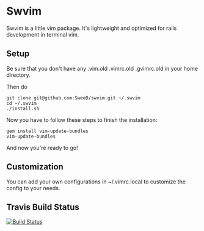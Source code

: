 # Swvim

Swvim is a little vim package. It's lightweight and optimized for rails development in terminal vim.

## Setup

Be sure that you don't have any .vim.old .vimrc.old .gvimrc.old in your
home directory.

Then do

    git clone git@github.com:SweeD/swvim.git ~/.swvim
    cd ~/.swvim
    ./install.sh

Now you have to follow these steps to finish the installation:

    gem install vim-update-bundles
    vim-update-bundles

And now you're ready to go!


## Customization

You can add your own configurations in ~/.vimrc.local to customize the config to your needs.

## Travis Build Status

[![Build
Status](https://secure.travis-ci.org/SweeD/swvim.png)](http://travis-ci.org/SweeD/swvim)
